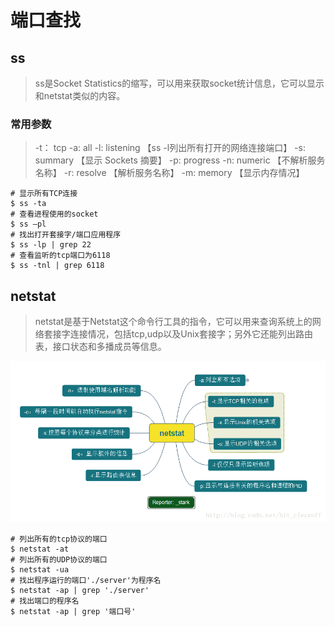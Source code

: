 # 端口查找

## ss

> ss是Socket Statistics的缩写，可以用来获取socket统计信息，它可以显示和netstat类似的内容。

### 常用参数

>  -t： tcp
>  -a: all
>  -l: listening    【ss -l列出所有打开的网络连接端口】 
>  -s: summary      【显示 Sockets 摘要】
>  -p: progress
>  -n: numeric      【不解析服务名称】
>  -r: resolve      【解析服务名称】
>  -m: memory       【显示内存情况】

```shell
# 显示所有TCP连接
$ ss -ta
# 查看进程使用的socket
$ ss –pl
# 找出打开套接字/端口应用程序
$ ss -lp | grep 22
# 查看监听的tcp端口为6118 
$ ss -tnl | grep 6118
```

## netstat

> netstat是基于Netstat这个命令行工具的指令，它可以用来查询系统上的网络套接字连接情况，包括tcp,udp以及Unix套接字；另外它还能列出路由表，接口状态和多播成员等信息。

![netstat主要选项](查询命令.assets/20170308165744708)

```shell
# 列出所有的tcp协议的端口
$ netstat -at
# 列出所有的UDP协议的端口
$ netstat -ua
# 找出程序运行的端口'./server'为程序名
$ netstat -ap | grep './server'
# 找出端口的程序名
$ netstat -ap | grep '端口号'
```


